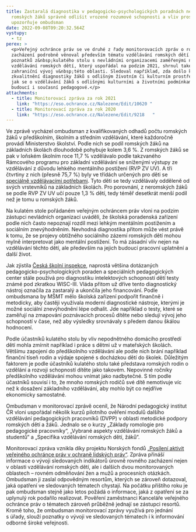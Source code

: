 ```yaml
---
title: Zastaralá diagnostika v pedagogicko-psychologických poradnách nemusí u
  romských žáků správně odlišit vrozené rozumové schopnosti a vliv prostředí,
  upozorňuje ombudsman
date: 2022-09-08T09:20:32.564Z
vystupy:
  - tz
perex: >
  <p>Veřejný ochránce práv se ve druhé z řady monitorovacích zpráv o rovném
  zacházení podrobně věnoval především tématu vzdělávání romských dětí. Kromě
  poznatků z&nbsp;kulatého stolu s nevládními organizacemi zaměřenými na
  vzdělávání romských dětí, který uspořádal na podzim 2021, shrnul také domácí i
  zahraniční vývoj v&nbsp;této oblasti. Sledoval například, zda došlo ke
  zkvalitnění diagnostiky žáků s odlišným životním či kulturním prostředím, nebo
  jak se o vzdělávání žáků s odlišnými kulturními a životními podmínkami učí
  budoucí i současní pedagogové.</p>
attachments:
  - title: Monitorovací zpráva za rok 2021
    link: "https://eso.ochrance.cz/Nalezene/Edit/10620 "
  - title: Monitorovací zpráva za rok 2020
    link: "https://eso.ochrance.cz/Nalezene/Edit/9218   "
---
```

<p>Ve zprávě vycházel ombudsman z&nbsp;kvalifikovaných odhadů počtu romských žáků v&nbsp;předškolním, školním a středním vzdělávání, které každoročně provádí Ministerstvo školství. Podle nich se podíl romských žáků na základních školách dlouhodobě pohybuje kolem 3,6 %. Z romských žáků se pak v loňském školním roce 11,7 % vzdělávalo podle&nbsp;takzvaného Rámcového programu pro základní vzdělávání se sníženými výstupy ze vzdělávání z&nbsp;důvodu lehkého mentálního postižení (RVP ZV UV). A tři čtvrtiny z&nbsp;nich (přesně 75,7 %) byly ve třídách určených pro děti se <a href="https://www.zakonyprolidi.cz/cs/2004-561#f2873692">speciálně vzdělávacími potřebami</a>. Tyto děti se tedy vzdělávaly odděleně od svých vrstevníků na základních školách. Pro porovnání, z&nbsp;neromských žáků se podle RVP ZV UV učí pouze 1,3 % dětí, tedy téměř desetkrát menší podíl než je tomu u romských žáků.</p>

<p>Na kulatém stole pořádaném veřejným ochráncem práv vloni na podzim zástupci nevládních organizací uváděli, že školská poradenská zařízení podle nich často nepoznají rozdíl mezi lehkým mentálním postižením a sociálním znevýhodněním. Nevhodná diagnostika přitom může vést právě k&nbsp;tomu, že se projevy obtížného sociálního zázemí romských dětí mohou mylně interpretovat jako mentální postižení. To má zásadní vliv nejen na vzdělávání těchto dětí, ale především na jejich budoucí pracovní uplatnění a další život.&nbsp;</p>

<p>Jak zjistila <a href="https://www.csicr.cz/cz/Dokumenty/Tematicke-zpravy/Tematicka-zprava-%E2%80%93-Vyuzivani-diagnostickych-nastro">Česká školní inspekce</a>, naprostá většina dotázaných pedagogicko-psychologických poraden a speciálních pedagogických center stále používá pro diagnostiku intelektových schopností dětí testy známé pod zkratkou WISC-III. Vláda přitom už dříve tento diagnostický nástroj označila za zastaralý a ukončila jeho financování. Podle ombudsmana by MŠMT mělo školská zařízení podpořit finančně i metodicky, aby častěji využívala moderní diagnostické nástroje, kterými je možné sociální znevýhodnění lépe odhalit. Jde například o testy, které se zaměřují na zmapování poznávacích procesů dítěte nebo sledují vývoj jeho schopností v&nbsp;čase, než aby výsledky srovnávaly s&nbsp;předem danou škálou hodnocení.</p>

<p>Podle účastníků kulatého stolu by vliv nepodnětného domácího prostředí dětí mohla zmírnit například i práce s&nbsp;dětmi už v mateřských školách. Většímu zapojení do předškolního vzdělávání ale podle nich brání například finanční tíseň rodin a výdaje spojené s&nbsp;docházkou dětí do školek. Důležitým faktorem je podle účastníků kulatého stolu také představa romských rodin o vzdělání a rozvoji schopností dítěte jako takovém. Nepovinné ročníky předškolního vzdělávání mohou vnímat jako nadbytečné. S tím podle účastníků souvisí i to, že mnoho romských rodičů své dítě nemotivuje víc než k dosažení základního vzdělávání, aby mohlo být co nejdříve ekonomicky samostatné.</p>

<p>Ombudsman v&nbsp;monitorovací zprávě ocenil, že Národní pedagogický institut ČR vloni uspořádal několik kurzů pilotního ověření modulů dalšího vzdělávání pedagogických pracovníků (DVPP) v oblasti metodické podpory romských dětí a žáků. Jednalo se o kurzy &bdquo;Základy romologie pro pedagogické pracovníky&ldquo;, &bdquo;Vybrané aspekty vzdělávání romských žáků a studentů&ldquo; a &bdquo;Specifika vzdělávání romských dětí, žáků&ldquo;.</p>

<p>Monitorovací zpráva vznikla díky projektu&nbsp;Norských fondů <a href="https://www.ochrance.cz/projekty/posileni-aktivit/">&bdquo;Posílení aktivit veřejného ochránce práv v&nbsp;ochraně lidských práv&ldquo;</a>. Zpráva přináší informace o vývoji sledovaných indikátorů úrovně rovného zacházení nejen v oblasti vzdělávání romských dětí, ale i dalších dvou monitorovaných oblastech &ndash; rovném odměňování žen a mužů a procesních otázkách. Ombudsman ji zaslal odpovědným resortům, kterých se zároveň dotazoval, jaká opatření ve sledovaných tématech chystají. Na počátku příštího roku je pak ombudsman stejně jako letos požádá o informace, jaká z&nbsp;opatření se za uplynulý rok podařilo realizovat. Pověření zaměstnanci Kanceláře veřejného ochránce práv o tématech zároveň průběžně jednají se zástupci resortů. Kromě toho, že ombudsman monitorovací zprávy využívá pro jednání s&nbsp;úřady, slouží poznatky o vývoji ve sledovaných tématech i k&nbsp;informování odborné široké veřejnosti.</p>
